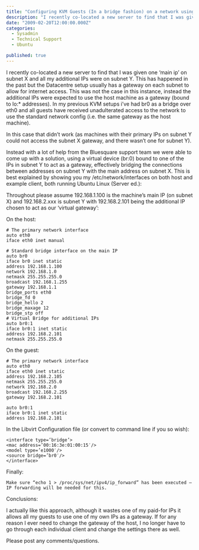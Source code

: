 ```yaml
---
title: "Configuring KVM Guests (In a bridge fashion) on a network using statically routed IPs"
description: "I recently co-located a new server to find that I was given one ‘main ip’ on subnet X and all my additional IPs were on subnet Y. This has happened in the past..."
date: "2009-02-20T12:00:00.000Z"
categories: 
  - Sysadmin
  - Technical Support
  - Ubuntu

published: true
---
```


I recently co-located a new server to find that I was given one ‘main ip’ on subnet X and all my additional IPs were on subnet Y. This has happened in the past but the Datacentre setup usually has a gateway on each subnet to allow for internet access. This was not the case in this instance, instead the additional IPs were expected to use the host machine as a gateway (bound to lo:* addresses). In my previous KVM setups i’ve had br0 as a bridge over eth0 and all guests have received unadulterated access to the network to use the standard network config (i.e. the same gateway as the host machine).

In this case that didn’t work (as machines with their primary IPs on subnet Y could not access the subnet X gateway, and there wasn’t one for subnet Y).

Instead with a lot of help from the Bluesquare support team we were able to come up with a solution, using a virtual device (br:0) bound to one of the IPs in subnet Y to act as a gateway, effectively bridging the connections between addresses on subnet Y with the main address on subnet X. This is best explained by showing you my /etc/network/interfaces on both host and example client, both running Ubuntu Linux (Server ed.):

Throughout please assume 192.168.1.100 is the machine’s main IP (on subnet X) and 192.168.2.xxx is subnet Y with 192.168.2.101 being the additional IP chosen to act as our ‘virtual gateway’:

On the host:

    # The primary network interface
    auto eth0
    iface eth0 inet manual

    # Standard bridge interface on the main IP
    auto br0
    iface br0 inet static
    address 192.168.1.100
    network 192.168.1.0
    netmask 255.255.255.0
    broadcast 192.168.1.255
    gateway 192.168.1.1
    bridge_ports eth0
    bridge_fd 0
    bridge_hello 2
    bridge_maxage 12
    bridge_stp off
    # Virtual Bridge for additional IPs
    auto br0:1
    iface br0:1 inet static
    address 192.168.2.101
    netmask 255.255.255.0 

On the guest:

    # The primary network interface
    auto eth0
    iface eth0 inet static
    address 192.168.2.105
    netmask 255.255.255.0
    network 192.168.2.0
    broadcast 192.168.2.255
    gateway 192.168.2.101

    auto br0:1
    iface br0:1 inet static
    address 192.168.2.101

In the Libvirt Configuration file (or convert to command line if you so wish):

    <interface type=’bridge’>
    <mac address=’00:16:3e:01:00:15′/>
    <model type=’e1000′/>
    <source bridge=’br0′/>
    </interface> 

Finally:

    Make sure “echo 1 > /proc/sys/net/ipv4/ip_forward” has been executed – IP forwarding will be needed for this.

Conclusions:

I actually like this approach, although it wastes one of my paid-for IPs it allows all my guests to use one of my own IPs as a gateway. If for any reason I ever need to change the gateway of the host, I no longer have to go through each individual client and change the settings there as well.

Please post any comments/questions.

